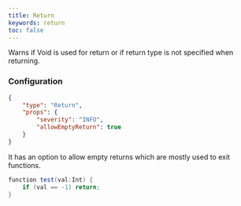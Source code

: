 ```yaml
---
title: Return
keywords: return
toc: false
---
```


Warns if Void is used for return or if return type is not specified when returning.

### Configuration

```json
{
    "type": "Return",
    "props": {
        "severity": "INFO",
        "allowEmptyReturn": true
    }
}
```

It has an option to allow empty returns which are mostly used to exit functions.

```java
function test(val:Int) {
    if (val == -1) return;
}
```
